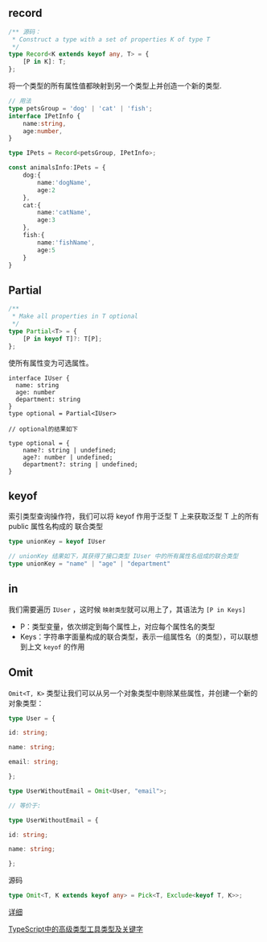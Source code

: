 

## record

```typescript
/** 源码：
 * Construct a type with a set of properties K of type T
 */
type Record<K extends keyof any, T> = {
    [P in K]: T;
};
```

将一个类型的所有属性值都映射到另一个类型上并创造一个新的类型.

```typescript
// 用法
type petsGroup = 'dog' | 'cat' | 'fish';
interface IPetInfo {
    name:string,
    age:number,
}

type IPets = Record<petsGroup, IPetInfo>;

const animalsInfo:IPets = {
    dog:{
        name:'dogName',
        age:2
    },
    cat:{
        name:'catName',
        age:3
    },
    fish:{
        name:'fishName',
        age:5
    }
}

```

## Partial

```typescript
/**
 * Make all properties in T optional
 */
type Partial<T> = {
    [P in keyof T]?: T[P];
};
```

使所有属性变为可选属性。

```
interface IUser {
  name: string
  age: number
  department: string
}
type optional = Partial<IUser>

// optional的结果如下

type optional = {
    name?: string | undefined;
    age?: number | undefined;
    department?: string | undefined;
}
```



## keyof

索引类型查询操作符，我们可以将 keyof 作用于泛型 T 上来获取泛型 T 上的所有 public 属性名构成的 联合类型

```typescript
type unionKey = keyof IUser

// unionKey 结果如下，其获得了接口类型 IUser 中的所有属性名组成的联合类型
type unionKey = "name" | "age" | "department"
```

## in

我们需要遍历 `IUser` ，这时候 `映射类型`就可以用上了，其语法为 `[P in Keys]`

- P：类型变量，依次绑定到每个属性上，对应每个属性名的类型
- Keys：字符串字面量构成的联合类型，表示一组属性名（的类型），可以联想到上文 `keyof` 的作用

## Omit

`Omit<T, K>` 类型让我们可以从另一个对象类型中剔除某些属性，并创建一个新的对象类型：

```typescript
type User = {

id: string;

name: string;

email: string;

};

type UserWithoutEmail = Omit<User, "email">;

// 等价于:

type UserWithoutEmail = {

id: string;

name: string;

};
```

源码

```typescript
type Omit<T, K extends keyof any> = Pick<T, Exclude<keyof T, K>>;
```

[详细](https://segmentfault.com/a/1190000022429482)







[TypeScript中的高级类型工具类型及关键字](https://juejin.cn/post/6900712964299423758#heading-9)
